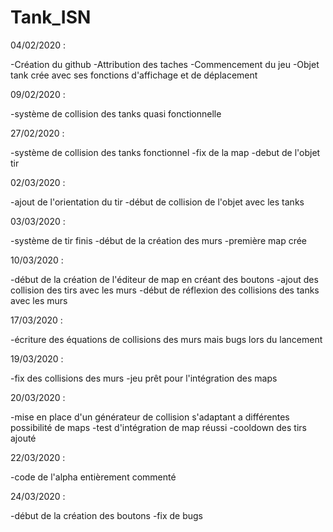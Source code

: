 # Tank_ISN

04/02/2020 : 

-Création du github
-Attribution des taches
-Commencement du jeu
-Objet tank crée avec ses fonctions d'affichage et de déplacement

09/02/2020 :

-système de collision des tanks quasi fonctionnelle

27/02/2020 :

-système de collision des tanks fonctionnel
-fix de la map
-debut de l'objet tir

02/03/2020 :

-ajout de l'orientation du tir
-début de collision de l'objet avec les tanks

03/03/2020 :

-système de tir finis
-début de la création des murs
-première map crée

10/03/2020 :

-début de la création de l'éditeur de map en créant des boutons
-ajout des collision des tirs avec les murs 
-début de réflexion des collisions des tanks avec les murs

17/03/2020 :

-écriture des équations de collisions des murs mais bugs lors du lancement

19/03/2020 :

-fix des collisions des murs
-jeu prêt pour l'intégration des maps

20/03/2020 :

-mise en place d'un générateur de collision s'adaptant a différentes possibilité de maps
-test d'intégration de map réussi
-cooldown des tirs ajouté

22/03/2020 :

-code de l'alpha entièrement commenté

24/03/2020 :

-début de la création des boutons
-fix de bugs
